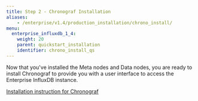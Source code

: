 ```yaml
---
title: Step 2 - Chronograf Installation
aliases:
    - /enterprise/v1.4/production_installation/chrono_install/
menu:
  enterprise_influxdb_1_4:
    weight: 20
    parent: quickstart_installation
    identifier: chrono_install_qs
---
```


Now that you've installed the Meta nodes and Data nodes, you are ready to install Chronograf
to provide you with a user interface to access the Enterprise InfluxDB instance.

[Installation instruction for Chronograf](/chronograf/latest/introduction/installation/)
